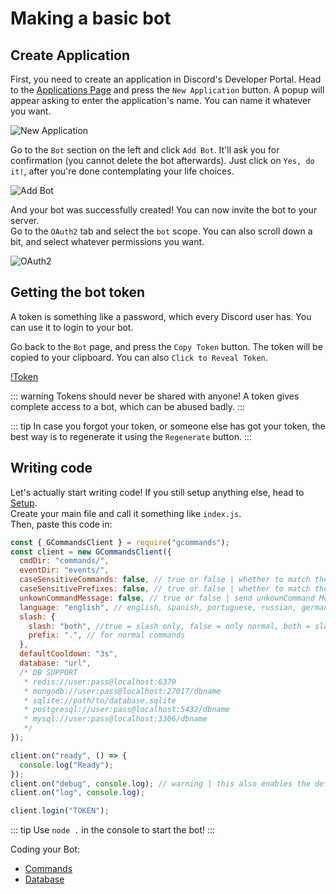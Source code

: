 # Making a basic bot

## Create Application

First, you need to create an application in Discord's Developer Portal. Head to the [Applications Page](https://discord.com/developers/applications) and press the `New Application` button. A popup will appear asking to enter the application's name. You can name it whatever you want.

![New Application](/../../createapp.png)

Go to the `Bot` section on the left and click `Add Bot`. It'll ask you for confirmation (you cannot delete the bot afterwards). Just click on `Yes, do it!`, after you're done contemplating your life choices.

![Add Bot](/../../addbot.png)

And your bot was successfully created! You can now invite the bot to your server.  
Go to the `OAuth2` tab and select the `bot` scope. You can also scroll down a bit, and select whatever permissions you want.

![OAuth2](/../../oauth2.png)

## Getting the bot token

A token is something like a password, which every Discord user has. You can use it to login to your bot.

Go back to the `Bot` page, and press the `Copy Token` button. The token will be copied to your clipboard. You can also `Click to Reveal Token`.

[!Token](/../../token.png)

::: warning
Tokens should never be shared with anyone! A token gives complete access to a bot, which can be abused badly.
:::

::: tip
In case you forgot your token, or someone else has got your token, the best way is to regenerate it using the `Regenerate` button.
:::

## Writing code

Let's actually start writing code! If you still setup anything else, head to [Setup](../setup.md).  
Create your main file and call it something like `index.js`.  
Then, paste this code in:

<branch version="5.x">

```js
const { GCommandsClient } = require("gcommands");
const client = new GCommandsClient({
  cmdDir: "commands/",
  eventDir: "events/",
  caseSensitiveCommands: false, // true or false | whether to match the commands' caps
  caseSensitivePrefixes: false, // true or false | whether to match the prefix in message commands
  unkownCommandMessage: false, // true or false | send unkownCommand Message
  language: "english", // english, spanish, portuguese, russian, german, czech, slovak, turkish, polish, indonesian, italian
  slash: {
    slash: "both", //true = slash only, false = only normal, both = slash and normal
    prefix: ".", // for normal commands
  },
  defaultCooldown: "3s",
  database: "url",
  /* DB SUPPORT
   * redis://user:pass@localhost:6379
   * mongodb://user:pass@localhost:27017/dbname
   * sqlite://path/to/database.sqlite
   * postgresql://user:pass@localhost:5432/dbname
   * mysql://user:pass@localhost:3306/dbname
   */
});

client.on("ready", () => {
  console.log("Ready");
});
client.on("debug", console.log); // warning | this also enables the default discord.js debug logging
client.on("log", console.log);

client.login("TOKEN");
```

</branch>

::: tip
Use `node .` in the console to start the bot!
:::

Coding your Bot:

- [Commands](../arguments/usingargsincmd.md)
- [Database](../beginner/database.md)
